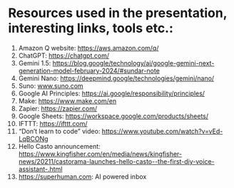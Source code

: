 # Resources used in the presentation, interesting links, tools etc.:
1. Amazon Q website: https://aws.amazon.com/q/
2. ChatGPT: https://chatgpt.com/
3. Gemini 1.5: https://blog.google/technology/ai/google-gemini-next-generation-model-february-2024/#sundar-note
4. Gemini Nano: https://deepmind.google/technologies/gemini/nano/
5. Suno: www.suno.com
6. Google AI Principles: https://ai.google/responsibility/principles/
7. Make: https://www.make.com/en
8. Zapier: https://zapier.com/
9. Google Sheets: https://workspace.google.com/products/sheets/
10. IFTTT: https://ifttt.com/
11. “Don’t learn to code” video: https://www.youtube.com/watch?v=vEd-LqBCONg
12. Hello Casto announcement: https://www.kingfisher.com/en/media/news/kingfisher-news/20211/castorama-launches-hello-casto--the-first-diy-voice-assistant-.html
13. https://superhuman.com: AI powered inbox
